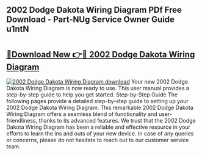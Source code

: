 ## 2002 Dodge Dakota Wiring Diagram PDf Free Download - Part-NUg Service Owner Guide u1ntN

# <h2><a href="http://dflsamg.blite.top/?on=2002+Dodge+Dakota+Wiring+Diagram">🔗Download New 👉🔴 2002 Dodge Dakota Wiring Diagram</a></h2>

[![2002 Dodge Dakota Wiring Diagram download](https://i.imgur.com/lujVjoI.png)](http://dflsamg.blite.top/?on=2002+Dodge+Dakota+Wiring+Diagram)
Your new 2002 Dodge Dakota Wiring Diagram is now ready to use. This user manual provides a step-by-step guide to help you get started. Step-by-Step Guide The following pages provide a detailed step-by-step guide to setting up your 2002 Dodge Dakota Wiring Diagram. This remarkable 2002 Dodge Dakota Wiring Diagram offers a seamless blend of functionality and user-friendliness, thanks to its advanced features. We trust that the 2002 Dodge Dakota Wiring Diagram has been a reliable and effective resource in your efforts to learn the ins and outs of your new device. In case of any queries or concerns, please do not hesitate to reach out to our customer service team.
